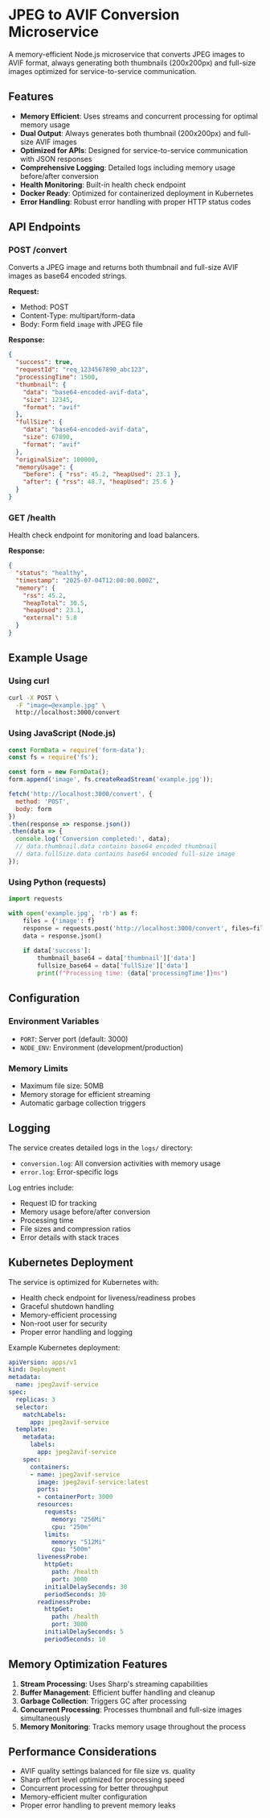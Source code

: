 # JPEG to AVIF Conversion Microservice

A memory-efficient Node.js microservice that converts JPEG images to AVIF format, always generating both thumbnails (200x200px) and full-size images optimized for service-to-service communication.

## Features

- **Memory Efficient**: Uses streams and concurrent processing for optimal memory usage
- **Dual Output**: Always generates both thumbnail (200x200px) and full-size AVIF images
- **Optimized for APIs**: Designed for service-to-service communication with JSON responses
- **Comprehensive Logging**: Detailed logs including memory usage before/after conversion
- **Health Monitoring**: Built-in health check endpoint
- **Docker Ready**: Optimized for containerized deployment in Kubernetes
- **Error Handling**: Robust error handling with proper HTTP status codes

## API Endpoints

### POST /convert
Converts a JPEG image and returns both thumbnail and full-size AVIF images as base64 encoded strings.

**Request:**
- Method: POST
- Content-Type: multipart/form-data
- Body: Form field `image` with JPEG file

**Response:**
```json
{
  "success": true,
  "requestId": "req_1234567890_abc123",
  "processingTime": 1500,
  "thumbnail": {
    "data": "base64-encoded-avif-data",
    "size": 12345,
    "format": "avif"
  },
  "fullSize": {
    "data": "base64-encoded-avif-data",
    "size": 67890,
    "format": "avif"
  },
  "originalSize": 100000,
  "memoryUsage": {
    "before": { "rss": 45.2, "heapUsed": 23.1 },
    "after": { "rss": 48.7, "heapUsed": 25.6 }
  }
}
```

### GET /health
Health check endpoint for monitoring and load balancers.

**Response:**
```json
{
  "status": "healthy",
  "timestamp": "2025-07-04T12:00:00.000Z",
  "memory": {
    "rss": 45.2,
    "heapTotal": 30.5,
    "heapUsed": 23.1,
    "external": 5.8
  }
}
```

## Example Usage

### Using curl
```bash
curl -X POST \
  -F "image=@example.jpg" \
  http://localhost:3000/convert
```

### Using JavaScript (Node.js)
```javascript
const FormData = require('form-data');
const fs = require('fs');

const form = new FormData();
form.append('image', fs.createReadStream('example.jpg'));

fetch('http://localhost:3000/convert', {
  method: 'POST',
  body: form
})
.then(response => response.json())
.then(data => {
  console.log('Conversion completed:', data);
  // data.thumbnail.data contains base64 encoded thumbnail
  // data.fullSize.data contains base64 encoded full-size image
});
```

### Using Python (requests)
```python
import requests

with open('example.jpg', 'rb') as f:
    files = {'image': f}
    response = requests.post('http://localhost:3000/convert', files=files)
    data = response.json()
    
    if data['success']:
        thumbnail_base64 = data['thumbnail']['data']
        fullsize_base64 = data['fullSize']['data']
        print(f"Processing time: {data['processingTime']}ms")
```

## Configuration

### Environment Variables

- `PORT`: Server port (default: 3000)
- `NODE_ENV`: Environment (development/production)

### Memory Limits

- Maximum file size: 50MB
- Memory storage for efficient streaming
- Automatic garbage collection triggers

## Logging

The service creates detailed logs in the `logs/` directory:

- `conversion.log`: All conversion activities with memory usage
- `error.log`: Error-specific logs

Log entries include:
- Request ID for tracking
- Memory usage before/after conversion
- Processing time
- File sizes and compression ratios
- Error details with stack traces

## Kubernetes Deployment

The service is optimized for Kubernetes with:

- Health check endpoint for liveness/readiness probes
- Graceful shutdown handling
- Memory-efficient processing
- Non-root user for security
- Proper error handling and logging

Example Kubernetes deployment:
```yaml
apiVersion: apps/v1
kind: Deployment
metadata:
  name: jpeg2avif-service
spec:
  replicas: 3
  selector:
    matchLabels:
      app: jpeg2avif-service
  template:
    metadata:
      labels:
        app: jpeg2avif-service
    spec:
      containers:
      - name: jpeg2avif-service
        image: jpeg2avif-service:latest
        ports:
        - containerPort: 3000
        resources:
          requests:
            memory: "256Mi"
            cpu: "250m"
          limits:
            memory: "512Mi"
            cpu: "500m"
        livenessProbe:
          httpGet:
            path: /health
            port: 3000
          initialDelaySeconds: 30
          periodSeconds: 30
        readinessProbe:
          httpGet:
            path: /health
            port: 3000
          initialDelaySeconds: 5
          periodSeconds: 10
```

## Memory Optimization Features

1. **Stream Processing**: Uses Sharp's streaming capabilities
2. **Buffer Management**: Efficient buffer handling and cleanup
3. **Garbage Collection**: Triggers GC after processing
4. **Concurrent Processing**: Processes thumbnail and full-size images simultaneously
5. **Memory Monitoring**: Tracks memory usage throughout the process

## Performance Considerations

- AVIF quality settings balanced for file size vs. quality
- Sharp effort level optimized for processing speed
- Concurrent processing for better throughput
- Memory-efficient multer configuration
- Proper error handling to prevent memory leaks
